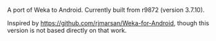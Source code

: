 A port of Weka to Android. Currently built from r9872 (version 3.7.10).

Inspired by https://github.com/rjmarsan/Weka-for-Android, though this version is not based directly on that work.
